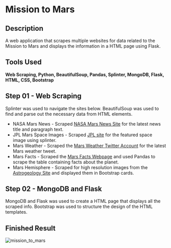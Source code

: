 # Mission to Mars

## Description
A web application that scrapes multiple websites for data related to the Mission to Mars and displays the information in a HTML page using Flask.

## Tools Used
**Web Scraping, Python, BeautifulSoup, Pandas, Splinter, MongoDB, Flask, HTML, CSS, Bootstrap**

## Step 01 - Web Scraping
Splinter was used to navigate the sites below. BeautifulSoup was used to find and parse out the necessary data from HTML elements.

* NASA Mars News - Scraped [NASA Mars News Site](https://mars.nasa.gov/news/) for the latest news title and paragraph text.
* JPL Mars Space Images - Scraped [JPL site](https://www.jpl.nasa.gov/spaceimages/?search=&category=Mars) for the featured space image using splinter.
* Mars Weather - Scraped the [Mars Weather Twitter Account](https://twitter.com/marswxreport?lang=en) for the latest Mars weather tweet.
* Mars Facts - Scraped the [Mars Facts Webpage](http://space-facts.com/mars/) and used Pandas to scrape the table containing facts about the planet.
* Mars Hemisphere - Scraped for high resolution images from the [Astrogeology Site](https://astrogeology.usgs.gov/search/results?q=hemisphere+enhanced&k1=target&v1=Mars) and displayed them in Bootstrap cards.

## Step 02 - MongoDB and Flask

MongoDB and Flask was used to create a HTML page that displays all the scraped info. Bootstrap was used to structure the design of the HTML templates.

## Finished Result
![mission_to_mars](Images/yuta_mars_screenshot.png)

